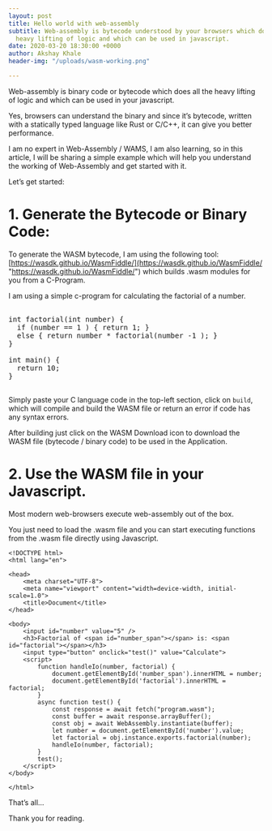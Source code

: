 ```yaml
---
layout: post
title: Hello world with web-assembly
subtitle: Web-assembly is bytecode understood by your browsers which does all the
  heavy lifting of logic and which can be used in javascript.
date: 2020-03-20 18:30:00 +0000
author: Akshay Khale
header-img: "/uploads/wasm-working.png"

---
```

Web-assembly is binary code or bytecode which does all the heavy lifting of logic and which can be used in your javascript.

Yes, browsers can understand the binary and since it’s bytecode, written with a statically typed language like Rust or C/C++, it can give you better performance.

I am no expert in Web-Assembly / WAMS, I am also learning, so in this article, I will be sharing a simple example which will help you understand the working of Web-Assembly and get started with it.

Let’s get started:

# 1. Generate the Bytecode or Binary Code:

To generate the WASM bytecode, I am using the following tool: [https://wasdk.github.io/WasmFiddle/](https://wasdk.github.io/WasmFiddle/ "https://wasdk.github.io/WasmFiddle/") which builds .wasm modules for you from a C-Program.

I am using a simple c-program for calculating the factorial of a number.

<pre>

int factorial(int number) {
  if (number == 1 ) { return 1; }
  else { return number * factorial(number -1 ); }
}

int main() {
  return 10;
}

</pre>

Simply paste your C language code in the top-left section, click on `build`, which will compile and build the WASM file or return an error if code has any syntax errors.

After building just click on the WASM Download icon to download the WASM file (bytecode / binary code) to be used in the Application.

# 2. Use the WASM file in your Javascript.

Most modern web-browsers execute web-assembly out of the box.

You just need to load the .wasm file and you can start executing functions from the .wasm file directly using Javascript.

    <!DOCTYPE html>
    <html lang="en">
    
    <head>
        <meta charset="UTF-8">
        <meta name="viewport" content="width=device-width, initial-scale=1.0">
        <title>Document</title>
    </head>
    
    <body>
        <input id="number" value="5" />
        <h3>Factorial of <span id="number_span"></span> is: <span id="factorial"></span></h3>
        <input type="button" onclick="test()" value="Calculate">
        <script>
            function handleIo(number, factorial) {
                document.getElementById('number_span').innerHTML = number;
                document.getElementById('factorial').innerHTML = factorial;
            }
            async function test() {
                const response = await fetch("program.wasm");
                const buffer = await response.arrayBuffer();
                const obj = await WebAssembly.instantiate(buffer);
                let number = document.getElementById('number').value;
                let factorial = obj.instance.exports.factorial(number);
                handleIo(number, factorial);
            }
            test();
        </script>
    </body>
    
    </html>

</pre>

That’s all…

Thank you for reading.